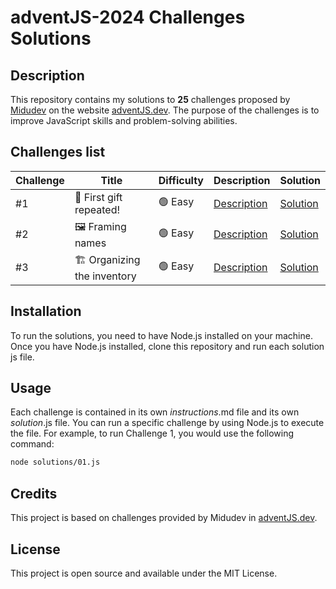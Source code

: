 # adventJS-2024 Challenges Solutions

## Description

This repository contains my solutions to **25** challenges proposed by [Midudev](https://x.com/midudev) on the website [adventJS.dev](https://adventjs.dev). The purpose of the challenges is to improve JavaScript skills and problem-solving abilities.

## Challenges list

| Challenge | Title                       | Difficulty | Description                     | Solution                    |
| --------- | --------------------------- | ---------- | ------------------------------- | --------------------------- |
| #1        | 🎁 First gift repeated!     | 🟢 Easy    | [Description](challenges/01.md) | [Solution](solutions/01.js) |
| #2        | 🖼️ Framing names            | 🟢 Easy    | [Description](challenges/02.md) | [Solution](solutions/02.js) |
| #3        | 🏗️ Organizing the inventory | 🟢 Easy    | [Description](challenges/03.md) | [Solution](solutions/03.js) |

## Installation

To run the solutions, you need to have Node.js installed on your machine. Once you have Node.js installed, clone this repository and run each solution js file.

## Usage

Each challenge is contained in its own _instructions_.md file and its own _solution_.js file. You can run a specific challenge by using Node.js to execute the file. For example, to run Challenge 1, you would use the following command:

```bash
node solutions/01.js
```

## Credits

This project is based on challenges provided by Midudev in [adventJS.dev](https://adventjs.dev).

## License

This project is open source and available under the MIT License.
